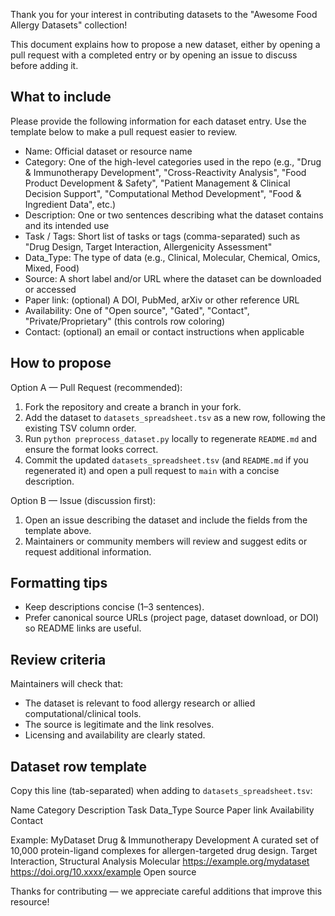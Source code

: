 Thank you for your interest in contributing datasets to the "Awesome Food Allergy Datasets" collection!

This document explains how to propose a new dataset, either by opening a pull request with a completed entry or by opening an issue to discuss before adding it.

What to include
---------------
Please provide the following information for each dataset entry. Use the template below to make a pull request easier to review.

- Name: Official dataset or resource name
- Category: One of the high-level categories used in the repo (e.g., "Drug & Immunotherapy Development", "Cross-Reactivity Analysis", "Food Product Development & Safety", "Patient Management & Clinical Decision Support", "Computational Method Development", "Food & Ingredient Data", etc.)
- Description: One or two sentences describing what the dataset contains and its intended use
- Task / Tags: Short list of tasks or tags (comma-separated) such as "Drug Design, Target Interaction, Allergenicity Assessment"
- Data_Type: The type of data (e.g., Clinical, Molecular, Chemical, Omics, Mixed, Food)
- Source: A short label and/or URL where the dataset can be downloaded or accessed
- Paper link: (optional) A DOI, PubMed, arXiv or other reference URL
- Availability: One of "Open source", "Gated", "Contact", "Private/Proprietary" (this controls row coloring)
- Contact: (optional) an email or contact instructions when applicable

How to propose
---------------
Option A — Pull Request (recommended):
1. Fork the repository and create a branch in your fork.
2. Add the dataset to `datasets_spreadsheet.tsv` as a new row, following the existing TSV column order.
3. Run `python preprocess_dataset.py` locally to regenerate `README.md` and ensure the format looks correct.
4. Commit the updated `datasets_spreadsheet.tsv` (and `README.md` if you regenerated it) and open a pull request to `main` with a concise description.

Option B — Issue (discussion first):
1. Open an issue describing the dataset and include the fields from the template above.
2. Maintainers or community members will review and suggest edits or request additional information.

Formatting tips
---------------
- Keep descriptions concise (1–3 sentences).
- Prefer canonical source URLs (project page, dataset download, or DOI) so README links are useful.

Review criteria
----------------
Maintainers will check that:
- The dataset is relevant to food allergy research or allied computational/clinical tools.
- The source is legitimate and the link resolves.
- Licensing and availability are clearly stated.

Dataset row template
--------------------
Copy this line (tab-separated) when adding to `datasets_spreadsheet.tsv`:

Name	Category	Description	Task	Data_Type	Source	Paper link	Availability	Contact

Example:
MyDataset	Drug & Immunotherapy Development	A curated set of 10,000 protein-ligand complexes for allergen-targeted drug design.	Target Interaction, Structural Analysis	Molecular	https://example.org/mydataset	https://doi.org/10.xxxx/example	Open source	

Thanks for contributing — we appreciate careful additions that improve this resource!